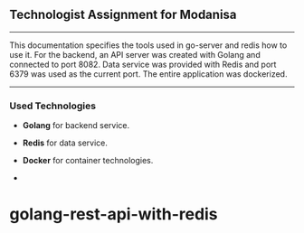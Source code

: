 ## Technologist Assignment for Modanisa
---

This documentation specifies the tools used in go-server and redis how to use it. For the backend, an API server was created with Golang and connected to port 8082. Data service was provided with Redis and port 6379 was used as the current port. The entire application was dockerized.


---
<h3> Used Technologies</h3>

- **Golang** for backend service.

- **Redis** for data service.

- **Docker** for container technologies.
- 
# golang-rest-api-with-redis

